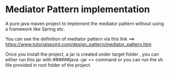 # Mediator Pattern implementation

A pure java maven project to implement the mediator pattern without using a framework like Spring etc.

You can see the definition of mediator pattern via this link ==> https://www.tutorialspoint.com/design_pattern/mediator_pattern.htm

Once you install the project, a jar is created under target folder ,
you can either run this jar with ######java -jar <<Jarname>> command or you can run the sh file provided in root folder of the project.
